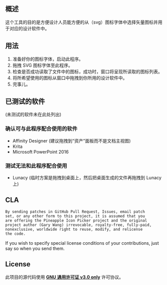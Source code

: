 ## 概述

这个工具的目的是方便设计人员能方便的从（svg）图标字体中选择矢量图标并用于对应的设计软件中。

## 用法

1. 准备好你的图标字体，启动此程序。
2. 拖拽 SVG 图标字体至此程序。
3. 检查是否成功读取了文件中的图标，成功时，窗口将呈现所读取的图标列表。
4. 将所希望使用的图标从窗口中拖拽到你所用的设计软件中。
5. 完事儿。

## 已测试的软件

(未测试的软件未在此处列出)

### 确认可与此程序配合使用的软件

- Affinity Designer (建议拖拽到“资产”面板而不是文档主视图)
- Krita
- Microsoft PowerPoint 2016

### 测试无法和此程序配合使用

- Lunacy (临时方案是拖拽到桌面上，然后把桌面生成的文件再拖拽到 Lunacy 上)

## CLA

```
By sending patches in GitHub Pull Request, Issues, email patch 
set, or any other form to this project, it is assumed that you
are offering the Pineapple Icon Picker project and the original
project author (Gary Wang) irrevocable, royalty-free, fully-paid,
nonexclusive, worldwide right to reuse, modify, and relicense
the code.
```

If you wish to specify special license conditions of your contributions, just say so when you send them.

## License

此项目的源代码使用 [**GNU 通用许可证 v3.0 only**](https://spdx.org/licenses/GPL-3.0-only.html) 许可协议。
